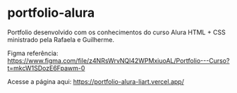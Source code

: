# portfolio-alura
Portfolio desenvolvido com os conhecimentos do curso Alura HTML + CSS ministrado pela Rafaela e Guilherme.

Figma referência: https://www.figma.com/file/z4NRsWrvNQl42WPMxiuoAL/Portfolio---Curso?t=mkcW1SDozE6Fpawm-0

Acesse a página aqui: https://portfolio-alura-liart.vercel.app/
